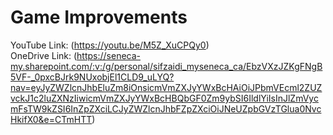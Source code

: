 # Game Improvements

YouTube Link: (https://youtu.be/M5Z_XuCPQy0) <br>
OneDrive Link: (https://seneca-my.sharepoint.com/:v:/g/personal/sifzaidi_myseneca_ca/EbzVXzJZKgFNgB5VF-_0pxcBJrk9NUxobjEl1CLD9_uLYQ?nav=eyJyZWZlcnJhbEluZm8iOnsicmVmZXJyYWxBcHAiOiJPbmVEcml2ZUZvckJ1c2luZXNzIiwicmVmZXJyYWxBcHBQbGF0Zm9ybSI6IldlYiIsInJlZmVycmFsTW9kZSI6InZpZXciLCJyZWZlcnJhbFZpZXciOiJNeUZpbGVzTGlua0NvcHkifX0&e=CTmHTT)

